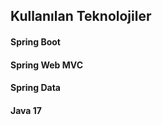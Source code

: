 <h2>Kullanılan Teknolojiler</h2>

<h4>Spring Boot</h4>  
<h4>Spring Web MVC</h4>  
<h4>Spring Data</h4>  
<h4>Java 17</h4>  
